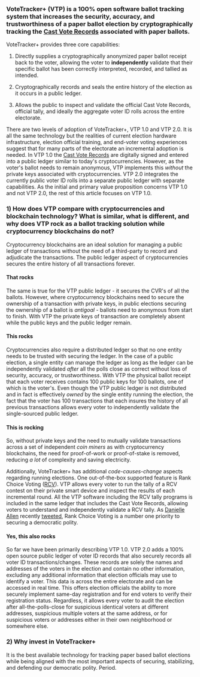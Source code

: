 ### VoteTracker+ (VTP) is a 100% open software ballot tracking system that increases the security, accuracy, and trustworthiness of a paper ballot election by cryptographically tracking the [Cast Vote Records](https://pages.nist.gov/ElectionGlossary/#cast-vote-record) associated with paper ballots.

VoteTracker+ provides three core capabilities:

1. Directly supplies a cryptographically anonymized paper ballot receipt back to the voter, allowing the voter to __independently__ validate that their specific ballot has been correctly interpreted, recorded, and tallied as intended.

2. Cryptographically records and seals the entire history of the election as it occurs in a public ledger.

3. Allows the public to inspect and validate the official Cast Vote Records, official tally, and ideally the aggregate voter ID rolls across the entire electorate.

There are two levels of adoption of VoteTracker+, VTP 1.0 and VTP 2.0.  It is all the same technology but the realities of current election hardware infrastructure, election official training, and end-voter voting experiences suggest that for many parts of the electorate an incremental adoption is needed.  In VTP 1.0 the [Cast Vote Records](https://pages.nist.gov/ElectionGlossary/#cast-vote-record) are digitally signed and entered into a public ledger similar to today's cryptocurrencies.  However, as the voter's ballot needs to remain anonymous, VTP implements this _without_ the private keys associated with cryptocurrencies.  VTP 2.0 integrates the currently public voter ID rolls into a separate public ledger with separate capabilities.  As the initial and primary value proposition concerns VTP 1.0 and not VTP 2.0, the rest of this article focuses on VTP 1.0.

### 1) How does VTP compare with cryptocurrencies and blockchain technology? What is similar, what is different, and why does VTP rock as a ballot tracking solution while cryptocurrency blockchains do not?

Cryptocurrency blockchains are an ideal solution for managing a public ledger of transactions without the need of a third-party to record and adjudicate the transactions.  The public ledger aspect of cryptocurrencies secures the entire history of all transactions forever.

#### That rocks

The same is true for the VTP public ledger - it secures the CVR's of all the ballots.  However, where cryptocurrency blockchains need to secure the ownership of a transaction with private keys, in public elections securing the ownership of a ballot is _antigoal_ - ballots need to anonymous from start to finish.  With VTP the private keys of transaction are completely absent while the public keys and the public ledger remain.

#### This rocks

Cryptocurrencies also require a distributed ledger so that no one entity needs to be trusted with securing the ledger.  In the case of a public election, a single entity can manage the ledger as long as the ledger can be independently validated _after_ all the polls close as correct without loss of security, accuracy, or trustworthiness.  With VTP the physical ballot receipt that each voter receives contains 100 public keys for 100 ballots, one of which is the voter's.  Even though the VTP public ledger is not distributed and in fact is effectively _owned_ by the single entity running the election, the fact that the voter has 100 transactions that each insures the history of all previous transactions allows every voter to independently validate the single-sourced public ledger.

#### This is rocking

So, without private keys and the need to mutually validate transactions across a set of independent _coin miners_ as with cryptocurrency blockchains, the need for proof-of-work or proof-of-stake is removed, reducing _a lot_ of complexity and saving electricity.

Additionally, VoteTracker+ has additional _code-causes-change_ aspects regarding running elections.  One out-of-the-box supported feature is Rank Choice Voting ([RCV](https://en.wikipedia.org/wiki/Ranked_voting)).  VTP allows every voter to run the tally of a RCV contest on their private smart device and inspect the results of each incremental round.  All the VTP software including the RCV tally programs is included in the same ledger that includes the Cast Vote Records, allowing voters to understand and independently validate a RCV tally.  As [Danielle Allen](https://scholar.harvard.edu/danielleallen/home) recently [tweeted](https://twitter.com/dsallentess/status/1314373590620536832), Rank Choice Voting is a number one priority to securing a democratic polity.

#### Yes, this also rocks

So far we have been primarily describing VTP 1.0.  VTP 2.0 adds a 100% open source public ledger of voter ID records that also securely records all voter ID transactions/changes.  These records are solely the names and addresses of the voters in the election and contain no other information, excluding any additional information that election officials may use to identify a voter.  This data is across the entire electorate and can be accessed in real time.  This offers election officials the ability to more securely implement same-day registration and for end voters to verify their registration status.  Regardless, it allows every voter to audit the election after all-the-polls-close for suspicious identical voters at different addresses, suspicious multiple voters at the same address, or for suspicious voters or addresses either in their own neighborhood or somewhere else.

### 2) Why invest in VoteTracker+

It is the best available technology for tracking paper based ballot elections while being aligned with the most important aspects of securing, stabilizing, and defending our democratic polity.  Period.
